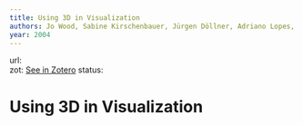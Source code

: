```yaml
---
title: Using 3D in Visualization
authors: Jo Wood, Sabine Kirschenbauer, Jürgen Döllner, Adriano Lopes, Lars Bodum
year: 2004
---
```

url:  
zot: [See in Zotero](zotero://select/items/@woodUsing3DVisualization2005)
status:
# Using 3D in Visualization




